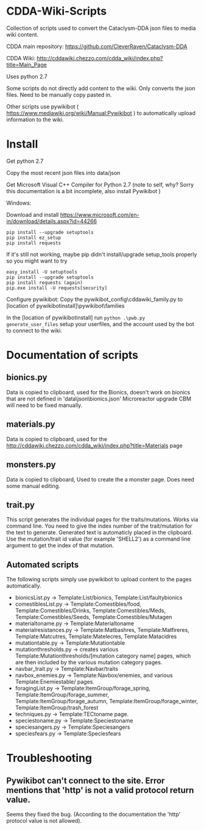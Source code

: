 # CDDA-Wiki-Scripts
Collection of scripts used to convert the Cataclysm-DDA json files to media wiki content.

CDDA main repository: https://github.com/CleverRaven/Cataclysm-DDA

CDDA Wiki: http://cddawiki.chezzo.com/cdda_wiki/index.php?title=Main_Page

Uses python 2.7

Some scripts do not directly add content to the wiki. Only converts the json files. Need to be manually copy pasted in.

Other scripts use pywikibot ( https://www.mediawiki.org/wiki/Manual:Pywikibot ) to automatically upload information to the wiki.

# Install
Get python 2.7

Copy the most recent json files into data/json

Get Microsoft Visual C++ Compiler for Python 2.7 (note to self, why? Sorry this documentation is a bit incomplete, also install Pywikibot )

Windows:

Download and install https://www.microsoft.com/en-in/download/details.aspx?id=44266
```
pip install --upgrade setuptools
pip install ez_setup
pip install requests
```
If it's still not working, maybe pip didn't install/upgrade setup_tools properly so you might want to try
```
easy_install -U setuptools
pip install --upgrade setuptools
pip install requests (again)
pip.exe install -U requests[security] 
```

Configure pywikibot:
Copy the pywikibot_config\cddawiki_family.py to [location of pywikibotinstall]\pywikibot\families

In the [location of pywikibotinstall] run `python .\pwb.py generate_user_files` setup your userfiles, and the account used by the bot to connect to the wiki.

# Documentation of scripts

## bionics.py

Data is copied to clipboard, used for the Bionics, doesn't work on bionics that are not defined in 'data\json\bionics.json'
Microreactor upgrade CBM will need to be fixed manually.

## materials.py

Data is copied to clipboard, used for the http://cddawiki.chezzo.com/cdda_wiki/index.php?title=Materials page

## monsters.py

Data is copied to clipboard, Used to create the a monster page. Does need some manual editing.

## trait.py

This script generates the individual pages for the traits/mutations. Works via command line. You need to give the index number of the trait/mutation for the text to generate. Generated text is automaticly placed in the clipboard. Use the mutation/trait id value (for example 'SHELL2') as a command line argument to get the index of that mutation.

## Automated scripts
The following scripts simply use pywikibot to upload content to the pages automatically.
- bionicsList.py -> Template:List/bionics‎‎, Template:List/faultybionics‎‎
- comestiblesList.py -> Template:Comestibles/food, Template:Comestibles/Drinks, Template:Comestibles/Meds, Template:Comestibles/Seeds, Template:Comestibles/Mutagen
- materialtoname.py -> Template:Materialtoname
- materialresistances.py -> Template:Matbashres, Template:Matfireres, Template:Matcutres, Template:Matelecres, Template:Matacidres
- mutationtable.py -> Template:Mutationtable
- mutationthresholds.py -> creates various Template:Mutationthresholds/[mutation category name] pages, which are then included by the various mutation category pages.
- navbar_trait.py -> Template:Navbar/traits
- navbox_enemies.py -> Template:Navbox/enemies, and various Template:Enemiestable/ pages.
- foragingList.py -> Template:ItemGroup/forage_spring, Template:ItemGroup/forage_summer, Template:ItemGroup/forage_autumn, Template:ItemGroup/forage_winter, Template:ItemGroup/trash_forest
- techniques.py -> Template:TECtoname page.
- speciestoname.py -> Template:Speciestoname
- speciesangers.py -> Template:Speciesangers
- speciesfears.py -> Template:Speciesfears

# Troubleshooting

## Pywikibot can't connect to the site. Error mentions that 'http' is not a valid protocol return value.

Seems they fixed the bug. (According to the documentation the 'http' protocol value is not allowed).
